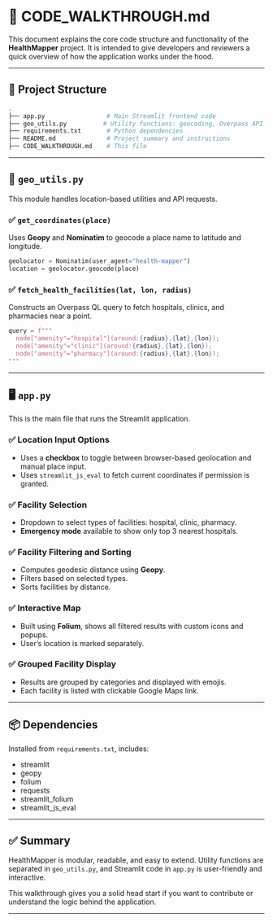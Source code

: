 # 🧠 CODE_WALKTHROUGH.md

This document explains the core code structure and functionality of the **HealthMapper** project. It is intended to give developers and reviewers a quick overview of how the application works under the hood.

---

## 📁 Project Structure

```bash
.
├── app.py                 # Main Streamlit frontend code
├── geo_utils.py          # Utility functions: geocoding, Overpass API queries
├── requirements.txt       # Python dependencies
├── README.md              # Project summary and instructions
├── CODE_WALKTHROUGH.md    # This file
```

---

## 🔧 `geo_utils.py`
This module handles location-based utilities and API requests.

### ✅ `get_coordinates(place)`
Uses **Geopy** and **Nominatim** to geocode a place name to latitude and longitude.
```python
geolocator = Nominatim(user_agent="health-mapper")
location = geolocator.geocode(place)
```

### ✅ `fetch_health_facilities(lat, lon, radius)`
Constructs an Overpass QL query to fetch hospitals, clinics, and pharmacies near a point.
```python
query = f"""
  node["amenity"="hospital"](around:{radius},{lat},{lon});
  node["amenity"="clinic"](around:{radius},{lat},{lon});
  node["amenity"="pharmacy"](around:{radius},{lat},{lon});
"""
```
---

## 🖥️ `app.py`
This is the main file that runs the Streamlit application.

### ✅ Location Input Options
* Uses a **checkbox** to toggle between browser-based geolocation and manual place input.
* Uses `streamlit_js_eval` to fetch current coordinates if permission is granted.

### ✅ Facility Selection
* Dropdown to select types of facilities: hospital, clinic, pharmacy.
* **Emergency mode** available to show only top 3 nearest hospitals.

### ✅ Facility Filtering and Sorting
* Computes geodesic distance using **Geopy**.
* Filters based on selected types.
* Sorts facilities by distance.

### ✅ Interactive Map
* Built using **Folium**, shows all filtered results with custom icons and popups.
* User’s location is marked separately.

### ✅ Grouped Facility Display
* Results are grouped by categories and displayed with emojis.
* Each facility is listed with clickable Google Maps link.

---

## 📦 Dependencies
Installed from `requirements.txt`, includes:
* streamlit
* geopy
* folium
* requests
* streamlit_folium
* streamlit_js_eval

---

## ✅ Summary
HealthMapper is modular, readable, and easy to extend. Utility functions are separated in `geo_utils.py`, and Streamlit code in `app.py` is user-friendly and interactive.

This walkthrough gives you a solid head start if you want to contribute or understand the logic behind the application.

---

